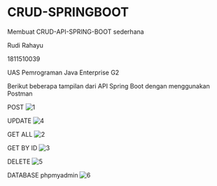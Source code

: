 # CRUD-SPRINGBOOT
Membuat CRUD-API-SPRING-BOOT sederhana

Rudi Rahayu

1811510039

UAS Pemrograman Java Enterprise G2

Berikut beberapa tampilan dari API Spring Boot dengan menggunakan Postman

POST
![1](https://user-images.githubusercontent.com/87266884/125196338-c3e3a000-e283-11eb-9959-8b50e03963c4.png)

UPDATE
![4](https://user-images.githubusercontent.com/87266884/125196436-289efa80-e284-11eb-9f01-45a0a1f9039d.png)

GET ALL
![2](https://user-images.githubusercontent.com/87266884/125196360-e07fd800-e283-11eb-8412-a7756a056b80.png)

GET BY ID
![3](https://user-images.githubusercontent.com/87266884/125196409-0e651c80-e284-11eb-80fb-a3d2c09740d4.png)

DELETE
![5](https://user-images.githubusercontent.com/87266884/125196460-3fdde800-e284-11eb-817d-9dd430098a75.png)

DATABASE phpmyadmin
![6](https://user-images.githubusercontent.com/87266884/125196477-5a17c600-e284-11eb-836d-6bf8decc3ecd.png)


